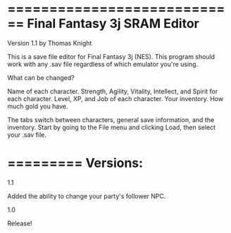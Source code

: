 ============================
Final Fantasy 3j SRAM Editor
============================

Version 1.1 by Thomas Knight

This is a save file editor for Final Fantasy 3j (NES). This program should work with any .sav
file regardless of which emulator you're using.

What can be changed?

Name of each character.
Strength, Agility, Vitality, Intellect, and Spirit for each character.
Level, XP, and Job of each character.
Your inventory.
How much gold you have.

The tabs switch between characters, general save information, and the inventory. Start by going to the File menu
and clicking Load, then select your .sav file.

=========
Versions:
=========

1.1

Added the ability to change your party's follower NPC.

1.0

Release!
